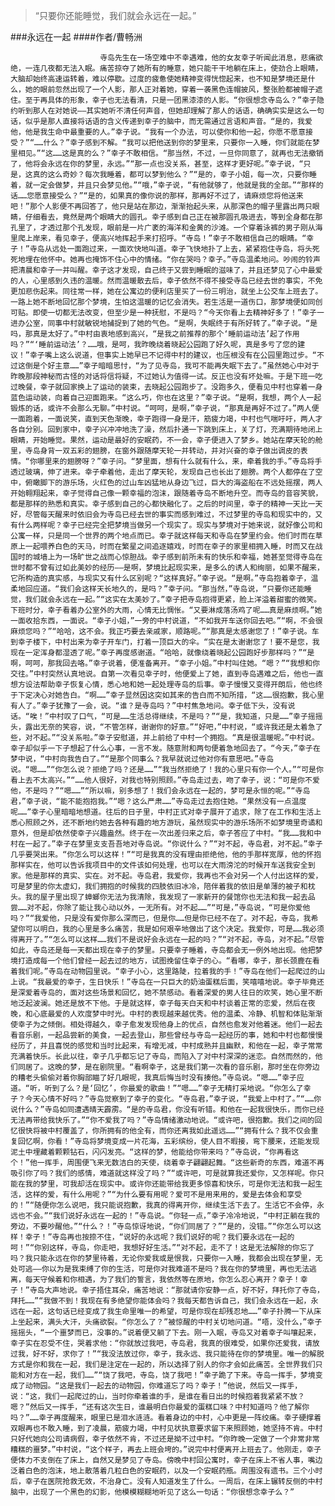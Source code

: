 > “只要你还能睡觉，我们就会永远在一起。”

###永远在一起
####作者/曹畅洲

						寺岛先生在一场空难中不幸遇难，他的女友幸子听闻此消息，悲痛欲绝，一连几夜都无法入眠。痛苦掠夺了她所有的睡意，她只能干干地躺在床上，使劲合上眼睛，大脑却始终高速运转着，难以停歇。过度的疲惫使她精神变得恍惚起来，也不知是梦境还是什么，她的眼前忽然出现了一个人影，那人正对着她，穿着一袭黑色连帽披风，整张脸都被帽子遮住。至于再具体的形象，幸子也无法看清，只是一团黑漆漆的人影。“你很想念寺岛么？”幸子隐约听到那人在对她说——其实她听不清任何声音，但她却理解了那人的话语，确确实实是这么一句话，似乎是那人直接将话语的含义传递到幸子的脑中，而无需通过言语和声音。“是的，我爱他，他是我生命中最重要的人。”幸子说。“我有一个办法，可以使你和他一起，你愿不愿意接受？”“……什么？”幸子感到不解。“我可以把他送到你的梦里来，只要你一入睡，你们就能在梦里相见。”“这……这是真的么？”幸子不敢相信。“那当然，不过，一旦你同意了，就再也无法撤销了，他将会永远在你的梦里，永远。”“那一点也没关系，甚至，这样才更好呢。”幸子说，“只是，这真的这么奇妙？每次我睡着，都可以梦到他么？”“是的，幸子小姐，每一次，只要你睡着，就一定会做梦，并且只会梦见他。”“哦，”幸子说，“有他就够了，他就是我的全部。”“那样的话……您愿意接受么？”“是的，如果真的像你说的那样，那再好不过了，请麻烦您将他送来吧！”那个人影便不再回答了，他只是站在那边，渐渐抬起头来，从那深色的帽子里露出两只眼睛，仔细看去，竟然是两个眼睛大的圆孔。幸子感到自己正在被那圆孔吸进去，等到全身都在那孔里了，才透过那个孔发现，眼前是一片广袤的海洋和金黄的沙滩。一个穿着泳裤的男子刚从海里爬上岸来，看见幸子，便高兴地挥起手来打招呼。“寺岛！”幸子不敢相信自己的眼睛。“幸子！”寺岛从远处一面跑过来，一面欢快地叫道。幸子飞快地扑了上去，紧紧抱住寺岛，将头死死地埋在他怀中。她再也掩饰不住心中的情绪。“你在哭吗？幸子。”寺岛温柔地问。吵闹的铃声把清晨和幸子一并叫醒。幸子这才发现，自己终于又尝到睡眠的滋味了，并且还梦见了心中最爱的人，心里感到久违的温暖。然而温暖散去后，幸子依然不得不接受寺岛已经去世的事实，不免更加悲伤起来。同往常一样，她在公寓边的便利店里买了一份三明治，就坐上公交车上班去了。一路上她不断地回忆那个梦境，生怕这温暖的记忆会消失。若生活是一道伤口，那梦境便如同创可贴。即使一切都无法改变，但至少是一种抚慰，不是吗？“今天你看上去精神好多了！”幸子一进办公室，同事中村就敏锐地捕捉到了她的气色。“是啊，失眠终于有所好转了。”幸子说。“是吗，那真是太好了。”中村由衷地感到高兴，“是我之前推荐的那个‘睡前运动法’起了作用吗？”“‘睡前运动法’？……哦，是呵，我昨晚绕着晓起公园跑了好久呢，真是多亏了您的建议！”幸子嘴上这么说道，但事实上她早已不记得中村的建议，也压根没有在公园里跑过步。“不过这倒是个好主意……”幸子暗暗思忖，“为了见寺岛，我可不能再失眠下去了。”虽然她心中对于昨晚那段神秘而古怪的对话将信将疑，不过她认为值得一试。反正也没有坏处嘛。于是下班一吃过晚餐，幸子就回家换上了运动的装束，去晓起公园跑步了。没跑多久，便看见中村也穿着一身蓝色运动装，向着自己迎面跑来。“这么巧，你也在这里？”幸子说。“是啊，我想，两个人一起锻炼的话，或许不会那么无聊。”中村说。“呵呵，是啊，”幸子说，“那真是再好不过了。”两人便一面跑着，一面说笑，直到天色渐晚，幸子跑得一身是汗，筋疲力竭，中村也气喘吁吁，两人才各自分别。回到家中，幸子兴冲冲地洗了澡，然后扑通一下跳到床上，关了灯，充满期待地闭上眼睛，开始睡觉。果然，运动是最好的安眠药，不一会，幸子便进入了梦乡。她站在摩天轮的舱里，寺岛身背一双五彩的翅膀，在窗外跟随摩天轮一并转动，并对兴奋的幸子做出调皮的表情。“你哪里来的翅膀呀？”幸子问。“梦里面，想有什么就有什么，来，牵着我的手。”寺岛将手透过玻璃，伸了进来。幸子牵着他，走出了摩天轮，发现自己也长出了翅膀。两个人都停在了空中，俯瞰脚下的游乐场，火红色的过山车凶猛地从身边飞过，巨大的海盗船在不远处摇摆，两人开始翱翔起来，幸子觉得自己像一颗幸福的泡沫，跟随着寺岛不断地升空。而寺岛的音容笑貌，都是那样的熟悉和真实。幸子感到自己的心都快融化了。之后的时间里，幸子的精神一天比一天好，尽管每天醒来时依旧会为寺岛已经去世的事实而感到难过，不过梦里的寺岛和现实中的，又有什么两样呢？幸子已经完全把梦境当做另一个现实了。现实与梦境对于她来说，就好像公司和公寓一样，只是同一个世界的两个地点而已。幸子就这样每天和寺岛在梦里约会。他们时而在草原上一起喂养白色的天马，时而在繁星之间追逐嬉戏，时而在幸子的家里相拥入睡，时而又在战国时的城墙上为一场旷世之战而心惊胆战。幸子感到前所未有的快乐和幸福，她甚至觉得寺岛在世时都不曾有过如此美妙的经历——是啊，梦境比起现实来，是多么的诱人和绚丽，如果不醒来，它所构造的真实感，与现实又有什么区别呢？“这样真好。”幸子说。“是啊。”寺岛抱着幸子，温柔地回应道。“我们会这样天长地久的，是吗？”幸子问。“那当然，”寺岛说，“只要你还能睡觉，我们就会永远在一起。”“这实在太美妙了。”幸子把寺岛抱得更紧，脸上洋溢着甜蜜的微笑。下班时分，幸子看着办公室外的大雨，心情无比惆怅。“又要淋成落汤鸡了呢……真是麻烦啊。”她一面收拾东西，一面说。“幸子小姐，”一旁的中村说道，“不如我开车送你回去吧。”“啊，不会很麻烦您吗？”“哈哈，这不会。我正巧要去亲戚家，顺路呢。”“那真是太感谢您了！”幸子说。车到幸子楼下，中村出来为幸子开车门，打着一顶巨大的伞。“实在是太谢谢您了！要不是您，我现在一定浑身都湿透了呢。”幸子再度感谢道。“哈哈，就像绕着晓起公园跑好步那样吗？”“是啊，呵呵，那我回去咯。”幸子说着，便准备离开。“幸子小姐。”中村叫住她。“嗯？”“我想和你交往。”中村突然认真地说。自第一次看见幸子时，他便爱上了她，直到寺岛遇难之后，他也一直想方设法帮助幸子恢复心情，悉心地和她一起处理寺岛的后事。幸子慢慢又变得开朗后，他也终于下定决心对她告白。“啊……”幸子显然因这突如其来的告白而不知所措，“这……很抱歉，我心里有人了。”幸子犹豫了一会，说。“谁？是寺岛吗？”中村焦急地问。幸子低下头，没有说话。“唉！”中村叹了口气，“可是……生活总得继续，不是吗？”“是，我知道，只是……”幸子摇摇头，露出无奈的笑容，说，“不管怎样，谢谢你的好意。”“好吧，”中村说，“或许我还是太着急了些，对不起。”“没关系啦。”幸子安慰道，并上前给了中村一个拥抱。“真是很温暖呢。”中村说。幸子却似乎一下子想起了什么心事，一言不发。随意附和两句便着急地回去了。“今天，”幸子在梦中说，“中村向我告白了。”“是那个同事么？我早就说过他对你有意思吧。”寺岛说。“嗯……”“你怎么说？拒绝了吗？还是……”“我当然拒绝了！我的心里只有你一个人。”“可是你看上去不太高兴。”“……他人很好，对我也特别照顾。”寺岛走过去，吻了幸子，说：“可是你不爱他，不是吗？”“嗯……”“所以嘛，别多想了！我们会永远在一起的，梦可是永恒的呢。”“寺岛君，”幸子说，“能不能抱抱我。”“嗯？这么严肃……”寺岛走过去抱住她。“果然没有一点温度呢……”幸子心里暗暗地想道。往后的日子里，中村正式对幸子展开了追求，除了在工作和生活上悉心照顾之外，还不断地约她去各种有趣的地方游玩，虽然现实中的游乐场所不如梦境里奇谲和意外，但是却依然使幸子兴趣盎然。终于在一次出差归来之后，幸子答应了中村。“我……我和中村在一起了。”幸子在梦里支支吾吾地对寺岛说。“你说什么？”“对不起，寺岛君，对不起。”幸子几乎要哭出来。“你怎么可以这样！”“可是我真的没有理由拒绝他，他的手那样宽厚，他的怀抱那样实在，他可以告诉我项目中的文件该如何处理，也可以在大雨滂沱的时候开车送我安全到家。他是那样的真实、实在。对不起。寺岛君，我爱你，我再也不会对另一个人付出这样的爱，可是梦里的你太虚幻，我们拥抱的时候我的四肢依旧冰冷，陪伴着我的依旧是单薄的被子和枕头。我的屋子里出现了蟑螂你无法为我清除，我发现了一家新开的餐馆你也无法和我一起去品尝……对不起，你除了能让我心动以外，一无所有。对不起……”“可是，”寺岛说，“可是你爱他吗？”“我爱他，只是没有爱你那么深而已，但是你……但是你已经不在了。对不起，寺岛，我希望你可以明白，我的心里是多么痛苦，我是如何艰辛地做出了这个决定。我爱你，可是……我必须得离开了。”“怎么可以这样……我们不是说好会永远在一起的吗？”“对不起，寺岛，对不起。”尽管如此，寺岛还是每一天都出现在幸子的梦里。只要幸子睡着，寺岛都会无一例外地出现。他把梦境打造成每一个他们曾经一起去过的地方，试图挽留住幸子的心。“看哪，幸子，那长颈鹿在看着我们呢。”寺岛在动物园里说。“幸子小心，这里路陡，拉着我的手！”寺岛在他们一起爬过的山上说。“我最爱的幸子，生日快乐！”寺岛在一只巨大的奶油蛋糕后面，笑嘻嘻地说。幸子毕竟还是深爱着寺岛的，面对这些场景和回忆，她不禁感动。看着深爱的男人往日的欢笑，她心里不断地泛起波澜。她还是放不下他。于是就这样，幸子每天白天和中村谈着正常的恋爱，然后在夜晚，和心底最爱的人欢度梦中时光。中村的表现越来越优秀。他的温柔、冷静、机智和体贴渐渐使幸子为之倾倒。相处得越久，幸子愈发发现他身上的优点，自然也愈发对他着迷。他们一起去看音乐剧，一起品尝新的美食，一起去登山，那些曾经与寺岛一起经历的事，她和中村也都慢慢经历了，并且喜悦的感觉和当时比起来，有增无减，中村成熟并且幽默，和他在一起，幸子常常充满着快乐。长此以往，幸子几乎都忘记了寺岛，而陷入了对中村深深的迷恋。自然而然的，他们同居了。这晚的梦，是在剧院里。“看啊幸子，这是我们第一次看的音乐剧，那时坐在你旁边的糟老头偷偷对着你胸部瞄了好几眼呢，我真后悔当时没有揍他。”寺岛说。“嗯……”幸子应道。“听，听到了么？是‘回忆’，你最爱的歌曲！”“嗯……”幸子无精打采地说。“你怎么了幸子？今天心情不好吗？”寺岛觉察到了幸子的变化。“寺岛君，”幸子说，“我爱上中村了。”“……你说什么？”寺岛如同遭遇晴天霹雳。“是的寺岛君，你没有听错。和他在一起我很快乐，而你已经无法再带给我快乐了。”“你不爱我了吗？”寺岛情绪激动地说。“或许吧，很抱歉。我们之间的回忆很快将被中村覆盖了，你所拥有的他全有，而你还离我如此遥远……”“拥有什么？我不仅会重复回忆啊，你看！”寺岛将梦境变成一片花海，五彩缤纷，使人目不暇接，弯下腰来，还能发现泥土中埋藏着颗颗钻石，闪闪发亮。“这样的梦，他能给你带来吗？”寺岛说，“你再看这个！”他一挥手，周围便飞来无数洁白的天使，绕着幸子翩翩起舞。“这些新奇的东西，难道不再吸引你了吗？我们的感情，难道就这样没了吗？”“或许吧，可是就算我还爱你，又怎样呢。你只能在我的梦里，可我却活在现实中。或许你还能带给我更多惊喜和快乐，可是你无法和我一起生活，这样的爱，有什么用呢？”“为什么要有用呢？爱可不是用来用的，爱是去体会和享受的！”“随便你怎么说吧，我只能说抱歉，我真的得离开你，继续生活下去了。生活它不会停，永远也不会。”“我们说好永远在一起的！”寺岛说。“你轻一点，”幸子冷冷地说，“中村正躺在我的旁边，不要吵醒他。”“什么？！”寺岛惊讶地说，“你们同居了？”“是的，没错。”“你怎么可以这样！幸子！”寺岛再也按捺不住，“说好的永远呢？我们说好的呢？我们要永远在一起的呵！”“你别这样，寺岛，你走吧，我想好好生活。”“对不起，走不了！这是无法解除的你忘了吗？我只能永远在你的梦里待着，无论你爱我或是恨我，只要你一入睡，我都会出现在梦里，无处可逃——你以为是我束缚了你的生活，可是你对我难道不是吗？我在你的梦境里，再也无法逃离，每天守候着和你相遇，为了我们的誓言，我依然等在原地，你怎么忍心离开？幸子！幸子！”寺岛大声地说。幸子捂住耳朵，痛苦地说：“那就请你安静一点，好不好，拜托你了寺岛，拜托……”“我做不到！我现在有多绝望你能体会吗？我每天都告诉自己，我们会永远在一起，永远在一起，这句话已经变成了我生命里唯一的希望，可是你现在却残忍地……”幸子扑腾一下从床上坐起来，满头大汗，头痛欲裂。“你怎么了？”被惊醒的中村关切地问道。“唔，没什么，”幸子摇摇头，“一个噩梦而已，没事的。”说着便又躺了下去。刚一入眠，寺岛又对着幸子叫嚷起来，幸子实在忍受不住，哭着求他：“你就放过我吧，寺岛君，我真的很难受，如果你还爱我，请放过我，好不好，求你了！”“我没法放过你，幸子，我永远、我只能待在你的梦境里。唯一的解脱方式是你和我在一起，我们是注定在一起的，所以选择了别人的你才会如此痛苦。全世界我们只能和对方在一起，我们……”“饶了我吧，寺岛，饶了我吧！”幸子跪了下来。寺岛一挥手，梦境变成了动物园。“这是我们一起去的动物园，你难道忘了吗？幸子！”他说，然后又一挥手，说：“这，我们一起爬过的山，当时你牵着谁的手，是谁在看日出的时候抱着我紧紧不放？嗯？”然后又一挥手，“还有这次生日，谁最明白你最爱的蛋糕口味？中村知道吗？他了解你吗？”……幸子再度醒来，眼里已是泪水涟涟。看着身边的中村，心中更是一阵绞痛。幸子硬撑着双眼再也不敢入睡，到了凌晨，筋疲力竭，中村见状执意要求留下来照顾她，她坚持不肯。中村只好代她向公司请病假，幸子依然不肯，不过还是拗不过中村。“你昨晚一定做了一个非常非常糟糕的噩梦。”中村说，“这个样子，再去上班会垮的。”说完中村便离开上班去了。他刚走，幸子便体力不支倒在了床上，自然又是梦见了寺岛。傍晚中村回公寓时，幸子在床上不省人事，嘴边泛着白色的泡沫，地上散落着几粒白色的安眠药，以及一个安眠药瓶。周围没有遗书。三个小时后，幸子在医院抢救无效，不治身亡。没有人知道发生了什么。一周后，在床上辗转反侧的中村脑中，出现了一个黑色的幻影，他模模糊糊地听见了这么一句话：“你很想念幸子么？”			  		
